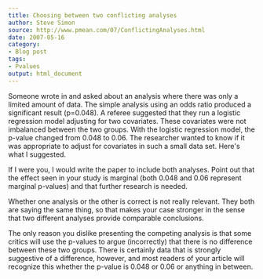 ```yaml
---
title: Choosing between two conflicting analyses
author: Steve Simon
source: http://www.pmean.com/07/ConflictingAnalyses.html
date: 2007-05-16
category:
- Blog post
tags:
- Pvalues
output: html_document
---
```

Someone wrote in and asked about an analysis where there was only a
limited amount of data. The simple analysis using an odds ratio produced
a significant result (p=0.048). A referee suggested that they run a
logistic regression model adjusting for two covariates. These covariates
were not imbalanced between the two groups. With the logistic regression
model, the p-value changed from 0.048 to 0.06. The researcher wanted to
know if it was appropriate to adjust for covariates in such a small data
set. Here\'s what I suggested.

If I were you, I would write the paper to include both analyses. Point
out that the effect seen in your study is marginal (both 0.048 and 0.06
represent marginal p-values) and that further research is needed.

Whether one analysis or the other is correct is not really relevant.
They both are saying the same thing, so that makes your case stronger in
the sense that two different analyses provide comparable conclusions.

The only reason you dislike presenting the competing analysis is that
some critics will use the p-values to argue (incorrectly) that there is
no difference between these two groups. There is certainly data that is
strongly suggestive of a difference, however, and most readers of your
article will recognize this whether the p-value is 0.048 or 0.06 or
anything in between.
